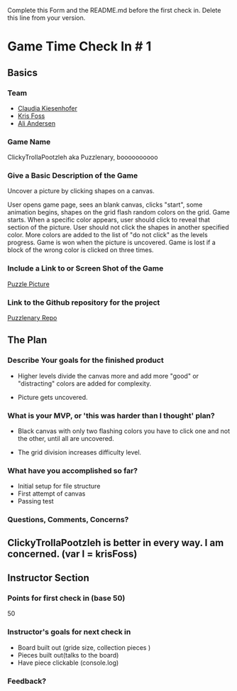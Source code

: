 Complete this Form and the README.md before the first check in. Delete this line from your version.

# Game Time Check In # 1

## Basics

### Team
- [Claudia Kiesenhofer](https://github.com/Claudia108)
- [Kris Foss](https://github.com/kristindiannefoss)
- [Ali Andersen](https://github.com/alirezaandersen)

### Game Name

ClickyTrollaPootzleh aka Puzzlenary, boooooooooo


### Give a Basic Description of the Game

Uncover a picture by clicking shapes on a canvas.

User opens game page, sees an blank canvas, clicks "start", some animation begins, shapes on the grid flash random colors on the grid. Game starts. When a specific color appears, user should click to reveal that section of the picture.
User should not click the shapes in another specified color. More colors are added to the list of "do not click" as the levels progress. Game is won when the picture is uncovered. Game is lost if a block of the wrong color is clicked on three times.


### Include a Link to or Screen Shot of the Game

[Puzzle Picture](http://prek-8.com/games/images/16Puzzle.jpg)

### Link to the Github repository for the project
[Puzzlenary Repo](https://github.com/Claudia108/puzzlenary)

## The Plan

### Describe Your goals for the finished product

- Higher levels divide the canvas more and add more "good" or "distracting" colors are added for complexity.

- Picture gets uncovered.

### What is your MVP, or 'this was harder than I thought' plan?

- Black canvas with only two flashing colors you have to click one and not the other, until all are uncovered.

- The grid division increases difficulty level.

### What have you accomplished so far?

- Initial setup for file structure
- First attempt of canvas
- Passing test

### Questions, Comments, Concerns?

ClickyTrollaPootzleh is better in every way.  I am concerned.  (var I = krisFoss)
-----

## Instructor Section

### Points for first check in (base 50)
50 

### Instructor's goals for next check in
- Board built out (gride size, collection pieces  )
- Pieces built out(talks to the board)
- Have piece clickable (console.log)
### Feedback?
